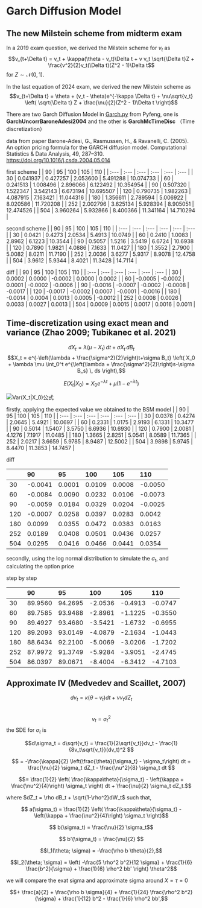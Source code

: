 

# Garch Diffusion Model

## The new Milstein scheme from midterm exam

In a 2019 exam question, we derived the Milstein scheme for $v_t$ as
$$v_{t+\Delta t} = v_t + \kappa(\theta - v_t)\Delta t + v v_t \sqrt{\Delta t}Z + \frac{v^2}{2}v_t(\Delta t)(Z^2 - 1)\Delta t$$ for $Z \sim \mathcal{N}(0,1)$.

In the last equation of 2024 exam, we derived the new Milstein scheme as
$$v_{t+\Delta t} = \theta + (v_t - \theta)e^{-\kappa \Delta t} + \nu\sqrt{v_t} \left( \sqrt{\Delta t} Z + \frac{\nu}{2}(Z^2 - 1)\Delta t \right)$$

There are two Garch Diffusion Model in [Garch.py](https://github.com/PyFE/PyFENG/blob/main/pyfeng/garch.py) from Pyfeng, one is **GarchUncorrBaroneAdesi2004** and the other is **GarchMcTimeDisc** （Time discretization）

data from paper Barone-Adesi, G., Rasmussen, H., & Ravanelli, C. (2005). An option pricing formula for the GARCH diffusion model. Computational Statistics & Data Analysis, 49, 287–310. https://doi.org/10.1016/j.csda.2004.05.014

first scheme
|  | 90 | 95 | 100 | 105 | 110 |
| :--- | :--- | :--- | :--- | :--- | :--- |
| 30 | 0.041937 | 0.427257 | 2.053600 | 5.491288 | 10.074733 |
| 60 | 0.241513 | 1.008496 | 2.896066 | 6.122492 | 10.354954 |
| 90 | 0.507320 | 1.522347 | 3.542143 | 6.673194 | 10.695507 |
| 120 | 0.790735 | 1.982263 | 4.087915 | 7.163421 | 11.044316 |
| 180 | 1.356611 | 2.789594 | 5.006922 | 8.020586 | 11.720208 |
| 252 | 2.002796 | 3.625134 | 5.928394 | 8.905051 | 12.474526 |
| 504 | 3.960264 | 5.932866 | 8.400366 | 11.341164 | 14.710294 |

second scheme
|  | 90 | 95 | 100 | 105 | 110 |
| :--- | :--- | :--- | :--- | :--- | :--- |
| 30 | 0.0421 | 0.4273 | 2.0534 | 5.4913 | 10.0749 |
| 60 | 0.2410 | 1.0083 | 2.8962 | 6.1223 | 10.3544 |
| 90 | 0.5057 | 1.5216 | 3.5419 | 6.6724 | 10.6938 |
| 120 | 0.7890 | 1.9821 | 4.0886 | 7.1633 | 11.0427 |
| 180 | 1.3552 | 2.7900 | 5.0082 | 8.0211 | 11.7190 |
| 252 | 2.0036 | 3.6277 | 5.9317 | 8.9078 | 12.4758 |
| 504 | 3.9612 | 5.9344 | 8.4021 | 11.3428 | 14.7114 |

diff
|  | 90 | 95 | 100 | 105 | 110 |
| :--- | :--- | :--- | :--- | :--- | :--- |
| 30 | 0.0002 | 0.0000 | -0.0002 | 0.0000 | 0.0002 |
| 60 | -0.0005 | -0.0002 | 0.0001 | -0.0002 | -0.0006 |
| 90 | -0.0016 | -0.0007 | -0.0002 | -0.0008 | -0.0017 |
| 120 | -0.0017 | -0.0002 | 0.0007 | -0.0001 | -0.0016 |
| 180 | -0.0014 | 0.0004 | 0.0013 | 0.0005 | -0.0012 |
| 252 | 0.0008 | 0.0026 | 0.0033 | 0.0027 | 0.0013 |
| 504 | 0.0009 | 0.0015 | 0.0017 | 0.0016 | 0.0011 |

## Time-discretization using exact mean and variance (Zhao 2009; Tubikanec et al. 2021)

$$dX_t = \lambda(\mu - X_t)\,dt + \sigma X_t\,dB_t$$
$$X_t = e^{-\left(\lambda + \frac{\sigma^2}{2}\right)t+\sigma B_t} \left( X_0 + \lambda \mu \int_0^t e^{\left(\lambda + \frac{\sigma^2}{2}\right)s-\sigma B_s} \, ds \right),$$

$$E(X_t|X_0) = X_0 e^{-\lambda t} + \mu (1 - e^{- \lambda t})$$

![Var(X_t|X_0)公式](https://github.com/zkw001/PHBS_ASP_2023/blob/main/CodeCogsEqn.png)


firstly, applying the expected value we obtained to the BSM model
|  | 90 | 95 | 100 | 105 | 110 |
| :--- | :--- | :--- | :--- | :--- | :--- |
| 30 | 0.0378 | 0.4274 | 2.0645 | 5.4921 | 10.0697 |
| 60 | 0.2331 | 1.0175 | 2.9193 | 6.1331 | 10.3477 |
| 90 | 0.5014 | 1.5407 | 3.5750 | 6.6936 | 10.6930 |
| 120 | 0.7900 | 2.0081 | 4.1276 | 7.1917 | 11.0485 |
| 180 | 1.3665 | 2.8251 | 5.0541 | 8.0589 | 11.7365 |
| 252 | 2.0217 | 3.6659 | 5.9785 | 8.9487 | 12.5002 |
| 504 | 3.9898 | 5.9745 | 8.4470 | 11.3853 | 14.7457 |


diff 


|  | 90 | 95 | 100 | 105 | 110 |
| :--- | :--- | :--- | :--- | :--- | :--- |
| 30 | -0.0041 | 0.0001 | 0.0109 | 0.0008 | -0.0050 |
| 60 | -0.0084 | 0.0090 | 0.0232 | 0.0106 | -0.0073 |
| 90 | -0.0059 | 0.0184 | 0.0329 | 0.0204 | -0.0025 |
| 120 | -0.0007 | 0.0258 | 0.0397 | 0.0283 | 0.0042 |
| 180 | 0.0099 | 0.0355 | 0.0472 | 0.0383 | 0.0163 |
| 252 | 0.0189 | 0.0408 | 0.0501 | 0.0436 | 0.0257 |
| 504 | 0.0295 | 0.0416 | 0.0466 | 0.0441 | 0.0354 |

secondly, using the log normal distribution to simulate the $\sigma_t$, and calculating the option price

step by step

|  | 90 | 95 | 100 | 105 | 110 |
| :--- | :--- | :--- | :--- | :--- | :--- |
| 30 | 89.9560 | 94.2695 | -2.0536 | -0.4913 | -0.0747 |
| 60 | 89.7585 | 93.9488 | -2.8961 | -1.1225 | -0.3550 |
| 90 | 89.4927 | 93.4680 | -3.5421 | -1.6732 | -0.6955 |
| 120 | 89.2093 | 93.0149 | -4.0879 | -2.1634 | -1.0443 |
| 180 | 88.6434 | 92.2100 | -5.0069 | -3.0206 | -1.7202 |
| 252 | 87.9972 | 91.3749 | -5.9284 | -3.9051 | -2.4745 |
| 504 | 86.0397 | 89.0671 | -8.4004 | -6.3412 | -4.7103 |






## Approximate lV (Medvedev and Scaillet, 2007)

$$dv_t = \kappa(\theta - v_t)dt + \nu v_t dZ_t$$  
$$v_t = \sigma_t^2$$
the SDE for $\sigma_t$ is

$$d\sigma_t  = d\sqrt{v_t} = \frac{1}{2\sqrt{v_t}}dv_t - \frac{1}{8v_t\sqrt{v_t}}(dv_t)^2 $$

$$ = -\frac{\kappa}{2} \left(\frac{\theta}{\sigma_t} - \sigma_t\right) dt + \frac{\nu}{2} \sigma_t dZ_t - \frac{\nu^2}{8} \sigma_t dt $$

$$= \frac{1}{2} \left( \frac{\kappa\theta}{\sigma_t} - \left(\kappa + \frac{\nu^2}{4}\right) \sigma_t \right) dt + \frac{\nu}{2} \sigma_t dZ_t.$$

where $dZ_t = \rho dB_t + \sqrt{1-\rho^2}dW_t$
such that, 

$$ a(\sigma_t) = \frac{1}{2} \left( \frac{\kappa\theta}{\sigma_t} - \left(\kappa + \frac{\nu^2}{4}\right) \sigma_t \right)$$

$$ b(\sigma_t) = \frac{\nu}{2} \sigma_t$$

$$ b'(\sigma_t) = \frac{\nu}{2} $$ 

$$I_1(\theta; \sigma) = -\frac{\rho b \theta}{2},$$

$$I_2(\theta; \sigma) = \left( -\frac{5 \rho^2 b^2}{12 \sigma} + \frac{1}{6} \frac{b^2}{\sigma} + \frac{1}{6} \rho^2 bb' \right) \theta^2$$ 

we will compare the exat sigma and approximate sigma around $X = \tau = 0$

$$+ \frac{a}{2} + \frac{\rho b \sigma}{4} + \frac{1}{24} \frac{\rho^2 b^2}{\sigma} + \frac{1}{12} b^2 - \frac{1}{6} \rho^2 bb',$$



